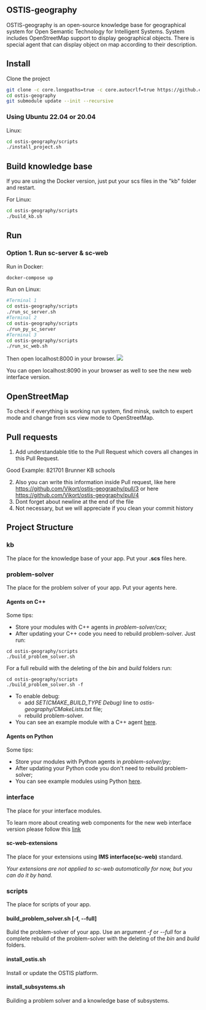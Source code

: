 ## OSTIS-geography
OSTIS-geography is an open-source knowledge base for geographical system for Open Semantic Technology for Intelligent Systems. System includes OpenStreetMap support to display geographical objects. There is special agent that can display object on map according to their description.

## Install

Clone the project
```sh
git clone -c core.longpaths=true -c core.autocrlf=true https://github.com/ostis-apps/ostis-geography
cd ostis-geography
git submodule update --init --recursive
```

### Using Ubuntu 22.04 or 20.04
Linux:
```sh
cd ostis-geography/scripts
./install_project.sh
```

## Build knowledge base
If you are using the Docker version, just put your scs files in the "kb" folder and restart.

For Linux:
```sh
cd ostis-geography/scripts
./build_kb.sh
```

## Run
### Option 1. Run sc-server & sc-web

Run in Docker:
```sh
docker-compose up
```

Run on Linux:
```sh
#Terminal 1
cd ostis-geography/scripts
./run_sc_server.sh
#Terminal 2
cd ostis-geography/scripts
./run_py_sc_server
#Terminal 3
cd ostis-geography/scripts
./run_sc_web.sh
```

Then open localhost:8000 in your browser.
![](https://i.imgur.com/6SehI5s.png)

You can open localhost:8090 in your browser as well to see the new web interface version.

## OpenStreetMap
To check if everything is working run system, find minsk, switch to expert mode and change from scs view mode to OpenStreetMap.

## Pull requests
1. Add understandable title to the Pull Request which covers all changes in this Pull Request.

Good Example:
821701 Brunner KB schools

2. Also you can write this information inside Pull request, like here https://github.com/Vikort/ostis-geography/pull/3 or here https://github.com/Vikort/ostis-geography/pull/4
3. Dont forget about newline at the end of the file
4. Not necessary, but we will appreciate if you clean your commit history

## Project Structure

### kb
The place for the knowledge base of your app. Put your **.scs** files here.

### problem-solver
The place for the problem solver of your app. Put your agents here.

#### Agents on C++
Some tips:
- Store your modules with C++ agents in *problem-solver/cxx*;
- After updating your C++ code you need to rebuild problem-solver. Just run:
```
cd ostis-geography/scripts
./build_problem_solver.sh
```
For a full rebuild with the deleting of the *bin* and *build* folders run:
```
cd ostis-geography/scripts
./build_problem_solver.sh -f
```

- To enable debug:
  * add *SET(CMAKE_BUILD_TYPE Debug)* line
    to *ostis-geography/CMakeLists.txt* file;
  * rebuild problem-solver.
- You can see an example module with a C++ agent [here](problem-solver/cxx/exampleModule/README.md).

#### Agents on Python
Some tips:
- Store your modules with Python agents in *problem-solver/py*;
- After updating your Python code you don't need to rebuild problem-solver;
- You can see example modules using Python [here](problem-solver/py).

### interface

The place for your interface modules.

To learn more about creating web components for the new web interface version please follow this [link](https://github.com/MikhailSadovsky/sc-machine/tree/example/web/client)

#### sc-web-extensions
The place for your extensions using **IMS interface(sc-web)** standard.

*Your extensions are not applied to sc-web automatically for now, but you can do it by hand.*

### scripts
The place for scripts of your app.

#### build_problem_solver.sh [-f, --full]
Build the problem-solver of your app. Use an argument *-f* or *--full* for a complete rebuild of the problem-solver with the deleting of the *bin* and *build* folders.

#### install_ostis.sh
Install or update the OSTIS platform.

#### install_subsystems.sh
Building a problem solver and a knowledge base of subsystems.